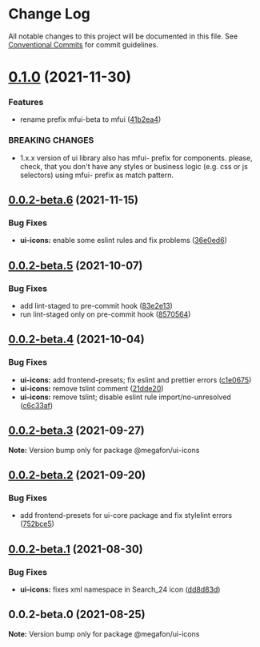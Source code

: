 # Change Log

All notable changes to this project will be documented in this file.
See [Conventional Commits](https://conventionalcommits.org) for commit guidelines.

# [0.1.0](https://github.com/MegafonWebLab/megafon-ui/compare/@megafon/ui-icons@0.0.2-beta.6...@megafon/ui-icons@0.1.0) (2021-11-30)


### Features

* rename prefix mfui-beta to mfui ([41b2ea4](https://github.com/MegafonWebLab/megafon-ui/commit/41b2ea4880ee6dd0e76b862bfc0d2a86031d734c))


### BREAKING CHANGES

* 1.x.x version of ui library also has mfui- prefix for components. please, check,
that you don't have any styles or business logic (e.g. css or js selectors) using mfui- prefix as
match pattern.





## [0.0.2-beta.6](https://github.com/MegafonWebLab/megafon-ui/compare/@megafon/ui-icons@0.0.2-beta.5...@megafon/ui-icons@0.0.2-beta.6) (2021-11-15)


### Bug Fixes

* **ui-icons:** enable some eslint rules and fix problems ([36e0ed6](https://github.com/MegafonWebLab/megafon-ui/commit/36e0ed64876eecc770bf1272ebc87607603ea3fc))





## [0.0.2-beta.5](https://github.com/MegafonWebLab/megafon-ui/compare/@megafon/ui-icons@0.0.2-beta.4...@megafon/ui-icons@0.0.2-beta.5) (2021-10-07)


### Bug Fixes

* add lint-staged to pre-commit hook ([83e2e13](https://github.com/MegafonWebLab/megafon-ui/commit/83e2e1304c92cd0125e80fa0c2879e28476499d9))
* run lint-staged only on pre-commit hook ([8570564](https://github.com/MegafonWebLab/megafon-ui/commit/857056423e738135f6d0866df8c0166ce9bd289e))





## [0.0.2-beta.4](https://github.com/MegafonWebLab/megafon-ui/compare/@megafon/ui-icons@0.0.2-beta.3...@megafon/ui-icons@0.0.2-beta.4) (2021-10-04)


### Bug Fixes

* **ui-icons:** add frontend-presets; fix eslint and prettier errors ([c1e0675](https://github.com/MegafonWebLab/megafon-ui/commit/c1e06758c2b6002a3011d7e98a745f1f25186714))
* **ui-icons:** remove tslint comment ([21dde20](https://github.com/MegafonWebLab/megafon-ui/commit/21dde2044dc74e1ae7f949acf1d7df751377f0aa))
* **ui-icons:** remove tslint; disable eslint rule import/no-unresolved ([c6c33af](https://github.com/MegafonWebLab/megafon-ui/commit/c6c33af4b64cf01e433dd77446d3e537c9bd2e0d))





## [0.0.2-beta.3](https://github.com/MegafonWebLab/megafon-ui/compare/@megafon/ui-icons@0.0.2-beta.2...@megafon/ui-icons@0.0.2-beta.3) (2021-09-27)

**Note:** Version bump only for package @megafon/ui-icons





## [0.0.2-beta.2](https://github.com/MegafonWebLab/megafon-ui/compare/@megafon/ui-icons@0.0.2-beta.1...@megafon/ui-icons@0.0.2-beta.2) (2021-09-20)


### Bug Fixes

* add frontend-presets for ui-core package and fix stylelint errors ([752bce5](https://github.com/MegafonWebLab/megafon-ui/commit/752bce59cfd31494e85c11faa4795ca7ee89adcc))





## [0.0.2-beta.1](https://github.com/MegafonWebLab/megafon-ui/compare/@megafon/ui-icons@0.0.2-beta.0...@megafon/ui-icons@0.0.2-beta.1) (2021-08-30)


### Bug Fixes

* **ui-icons:** fixes xml namespace in Search_24 icon ([dd8d83d](https://github.com/MegafonWebLab/megafon-ui/commit/dd8d83d18c58be8301b0555e68b0fadd84461777))





## 0.0.2-beta.0 (2021-08-25)

**Note:** Version bump only for package @megafon/ui-icons
